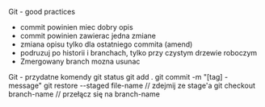 Git - good practices 
* commit powinien miec dobry opis 
* commit powinien zawierac jedna zmiane
* zmiana opisu tylko dla ostatniego commita (amend)
* podruzuj po historii i branchach, tylko przy czystym drzewie roboczym
* Zmergowany branch mozna usunac 

Git - przydatne komendy
git status
git add .
git commit -m "[tag] - message"
git restore --staged file-name // zdejmij ze stage'a
git checkout branch-name // przełącz się na branch-name